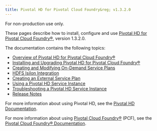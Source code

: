 ```yaml
---
title: Pivotal HD for Pivotal Cloud Foundry&reg; v1.3.2.0
---
```

For non-production use only.

These pages describe how to install, configure and use [Pivotal HD for Pivotal Cloud Foundry&reg;](https://network.pivotal.io/products/pivotal-hd-service), version 1.3.2.0.

The documentation contains the following topics:

* [Overview of Pivotal HD for Pivotal Cloud Foundry&reg;](overview.html)
* [Installing and Upgrading Pivotal HD for Pivotal Cloud Foundry&reg;](installation.html)
* [Creating and Modifying On-Demand Service Plans](service_plans.html)
* [HDFS Isilon Integration](isilon.html)
* [Creating an External Service Plan](external-service-plans.html)
* [Using a Pivotal HD Service Instance](data_service.html)
* [Troubleshooting a Pivotal HD Service Instance](troubleshooting.html)
* [Release Notes](relnotes.html)

For more information about using Pivotal HD, see the
[Pivotal HD Documentation](http://pivotalhd-210.docs.pivotal.io/doc/2010/index.html).

For more information about using [Pivotal Cloud Foundry&reg;](https://network.pivotal.io/products/pivotal-cf) (PCF), see the
[Pivotal Cloud Foundry&reg; Documentation](http://docs.pivotal.io/pivotalcf).



